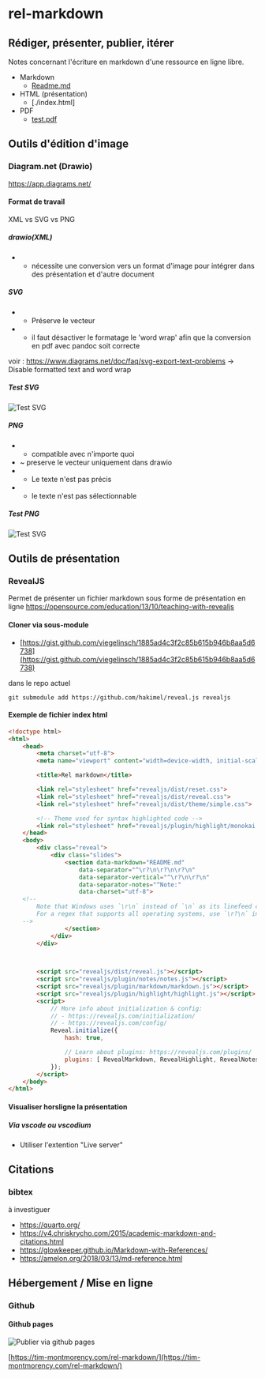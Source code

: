 # rel-markdown
## Rédiger, présenter, publier, itérer
Notes concernant l'écriture en markdown d'une ressource en ligne libre.


* Markdown
  * [Readme.md](https://github.com/tim-montmorency/rel-markdown/blob/main/README.md)
* HTML (présentation)
  * [./index.html]
* PDF
  * [test.pdf](./test.pdf)


## Outils d'édition d'image 


### Diagram.net (Drawio)
https://app.diagrams.net/

#### Format de travail

XML vs SVG vs PNG


##### drawio(XML)

* - nécessite une conversion vers un format d'image pour intégrer dans des présentation et d'autre document


##### SVG 
* + Préserve le vecteur
* - il faut désactiver le formatage le 'word wrap' afin que la conversion en pdf avec pandoc soit correcte 

voir : https://www.diagrams.net/doc/faq/svg-export-text-problems -> Disable formatted text and word wrap


##### Test SVG
![Test SVG](medias/processus_installation.drawio.svg)


##### PNG
* + compatible avec n'importe quoi 
* ~ preserve le vecteur uniquement dans drawio
* - Le texte n'est pas précis 
* - le texte n'est pas sélectionnable


##### Test PNG
![Test SVG](medias/processus_installation.drawio.png)



## Outils de présentation


### RevealJS

Permet de présenter un fichier markdown sous forme de présentation en ligne
https://opensource.com/education/13/10/teaching-with-revealjs


#### Cloner via sous-module 

* [https://gist.github.com/viegelinsch/1885ad4c3f2c85b615b946b8aa5d6738](https://gist.github.com/viegelinsch/1885ad4c3f2c85b615b946b8aa5d6738)

dans le repo actuel

```
git submodule add https://github.com/hakimel/reveal.js revealjs
```


#### Exemple de fichier index html

```html
<!doctype html>
<html>
	<head>
		<meta charset="utf-8">
		<meta name="viewport" content="width=device-width, initial-scale=1.0, maximum-scale=1.0, user-scalable=no">

		<title>Rel markdown</title>

		<link rel="stylesheet" href="revealjs/dist/reset.css">
		<link rel="stylesheet" href="revealjs/dist/reveal.css">
		<link rel="stylesheet" href="revealjs/dist/theme/simple.css">

		<!-- Theme used for syntax highlighted code -->
		<link rel="stylesheet" href="revealjs/plugin/highlight/monokai.css">
	</head>
	<body>
		<div class="reveal">
			<div class="slides">
				<section data-markdown="README.md"
					data-separator="^\r?\n\r?\n\r?\n"
					data-separator-vertical="^\r?\n\r?\n"
					data-separator-notes="^Note:"
         			data-charset="utf-8">
    <!--
        Note that Windows uses `\r\n` instead of `\n` as its linefeed character.
        For a regex that supports all operating systems, use `\r?\n` instead of `\n`.
    -->
				</section>
			</div>
		</div>

		

		<script src="revealjs/dist/reveal.js"></script>
		<script src="revealjs/plugin/notes/notes.js"></script>
		<script src="revealjs/plugin/markdown/markdown.js"></script>
		<script src="revealjs/plugin/highlight/highlight.js"></script>
		<script>
			// More info about initialization & config:
			// - https://revealjs.com/initialization/
			// - https://revealjs.com/config/
			Reveal.initialize({
				hash: true,

				// Learn about plugins: https://revealjs.com/plugins/
				plugins: [ RevealMarkdown, RevealHighlight, RevealNotes ]
			});
		</script>
	</body>
</html>

```


#### Visualiser horsligne la présentation 
##### Via vscode ou vscodium
* Utiliser l'extention "Live server"



## Citations


### bibtex

à investiguer

* https://quarto.org/
* https://v4.chriskrycho.com/2015/academic-markdown-and-citations.html
* https://glowkeeper.github.io/Markdown-with-References/
* https://amelon.org/2018/03/13/md-reference.html



## Hébergement / Mise en ligne


### Github 
#### Github pages

![Publier via github pages](medias/publier.drawio.svg)

[https://tim-montmorency.com/rel-markdown/](https://tim-montmorency.com/rel-markdown/)
